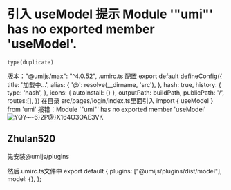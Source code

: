 # 引入 useModel 提示 Module '"umi"' has no exported member 'useModel'.

`type(duplicate)`

版本："@umijs/max": "^4.0.52",
.umirc.ts 配置
export default defineConfig({
title: '加载中...',
alias: {
'@': resolve(\_\_dirname, 'src'),
},
hash: true,
history: {
type: 'hash',
},
icons: { autoInstall: {} },
outputPath: buildPath,
publicPath: '/',
routes:[],
})
在目录
src/pages/login/index.ts里面引入
import { useModel } from 'umi'
报错：Module '"umi"' has no exported member 'useModel'
![YQY~~6}2P@}X164O3OAE3VK](https://user-images.githubusercontent.com/17424034/223910788-4d6c06d2-726c-46d3-b1a1-92231c29932d.png)

## Zhulan520

先安装@umijs/plugins

然后.umirc.ts文件中
export default {
plugins: ["@umijs/plugins/dist/model"],
model: {},
};
